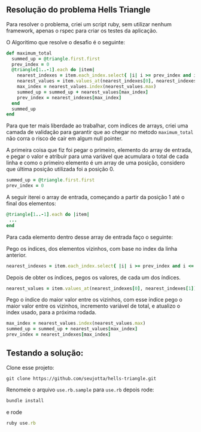 ## Resolução do problema Hells Triangle

Para resolver o problema, criei um script ruby, sem utilizar nenhum framework, apenas o rspec para criar os testes da aplicação.

O Algoritimo que resolve o desafio é o seguinte:

```ruby
def maximum_total
  summed_up = @triangle.first.first
  prev_index = 0
  @triangle[1..-1].each do |item|
    nearest_indexes = item.each_index.select{ |i| i >= prev_index and i <= (prev_index+1) }
    nearest_values = item.values_at(nearest_indexes[0], nearest_indexes[1])
    max_index = nearest_values.index(nearest_values.max)
    summed_up = summed_up + nearest_values[max_index]
    prev_index = nearest_indexes[max_index]
  end
  summed_up
end
```

Para que ter mais liberdade ao trabalhar, com indices de arrays, criei uma camada de validação para garantir que ao chegar no metodo `maximum_total` não corra o risco de cair em algum null pointer.

A primeira coisa que fiz foi pegar o primeiro, elemento do array de entrada, e pegar o valor e atribuir para uma variável que acumulara o total de cada linha e como o primeiro elemento é um array de uma posição, considero que última posição utilizada foi a posição 0.

```ruby
summed_up = @triangle.first.first
prev_index = 0
```

A seguir iterei o array de entrada, começando a partir da posição 1 até o final dos elementos:

```ruby
@triangle[1..-1].each do |item|
 ...
end
```

Para cada elemento dentro desse array de entrada faço o seguinte:

Pego os índices, dos elementos vizinhos, com base no index da linha anterior.
```ruby
nearest_indexes = item.each_index.select{ |i| i >= prev_index and i <= (prev_index+1) }
```

Depois de obter os índices, pegos os valores, de cada um dos índices.

```ruby
nearest_values = item.values_at(nearest_indexes[0], nearest_indexes[1])
```

Pego o índice do maior valor entre os vizinhos, com esse índice pego o maior valor entre os vizinhos, incremento variável de total, e atualizo o index usado, para a próxima rodada.

```ruby
max_index = nearest_values.index(nearest_values.max)
summed_up = summed_up + nearest_values[max_index]
prev_index = nearest_indexes[max_index]
```

## Testando a solução:

Clone esse projeto:

```git
git clone https://github.com/seujotta/hells-triangle.git
```

Renomeie o arquivo `use.rb.sample` para `use.rb` depois rode:

```ruby
bundle install
```

e rode

```ruby
ruby use.rb
```
